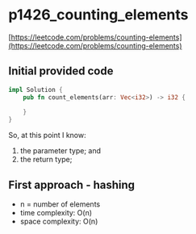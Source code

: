 # p1426_counting_elements
[https://leetcode.com/problems/counting-elements](https://leetcode.com/problems/counting-elements)

## Initial provided code
```Rust
impl Solution {
    pub fn count_elements(arr: Vec<i32>) -> i32 {
        
    }
}
```

So, at this point I know:
1. the parameter type; and
2. the return type;

## First approach - hashing


- n = number of elements
- time complexity: O(n)
- space complexity: O(n)